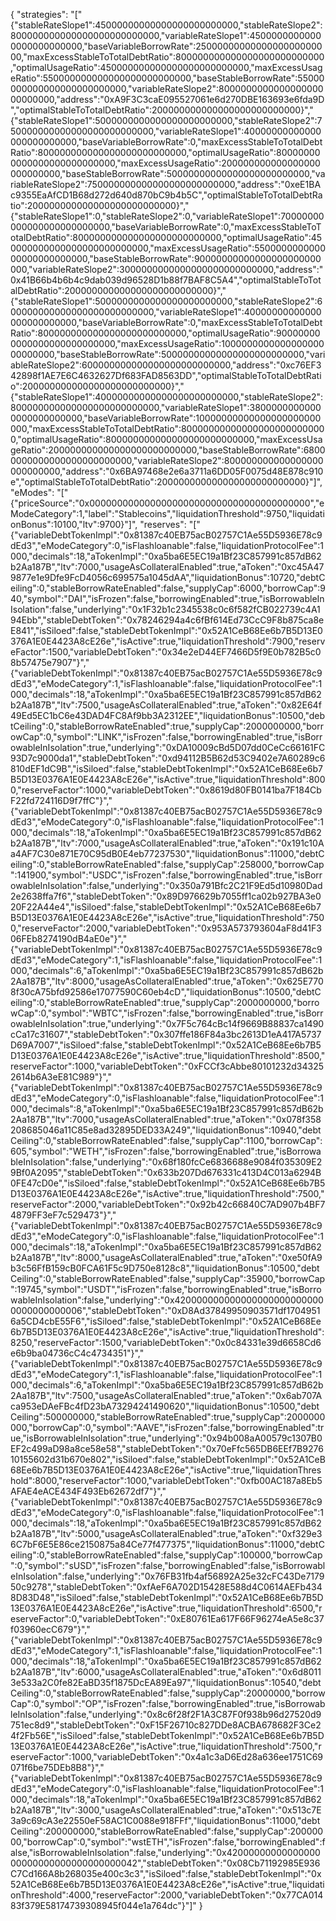 {
  "strategies": "[\"{\"stableRateSlope1\":45000000000000000000000000,\"stableRateSlope2\":800000000000000000000000000,\"variableRateSlope1\":45000000000000000000000000,\"baseVariableBorrowRate\":2500000000000000000000000,\"maxExcessStableToTotalDebtRatio\":800000000000000000000000000,\"optimalUsageRatio\":450000000000000000000000000,\"maxExcessUsageRatio\":550000000000000000000000000,\"baseStableBorrowRate\":55000000000000000000000000,\"variableRateSlope2\":800000000000000000000000000,\"address\":\"0xA9F3C3caE095527061e6d270DBE163693e6fda9D\",\"optimalStableToTotalDebtRatio\":200000000000000000000000000}\",\"{\"stableRateSlope1\":5000000000000000000000000,\"stableRateSlope2\":750000000000000000000000000,\"variableRateSlope1\":40000000000000000000000000,\"baseVariableBorrowRate\":0,\"maxExcessStableToTotalDebtRatio\":800000000000000000000000000,\"optimalUsageRatio\":800000000000000000000000000,\"maxExcessUsageRatio\":200000000000000000000000000,\"baseStableBorrowRate\":50000000000000000000000000,\"variableRateSlope2\":750000000000000000000000000,\"address\":\"0xeE1BAc9355EaAfCD1B68d272d640d870bC9b4b5C\",\"optimalStableToTotalDebtRatio\":200000000000000000000000000}\",\"{\"stableRateSlope1\":0,\"stableRateSlope2\":0,\"variableRateSlope1\":70000000000000000000000000,\"baseVariableBorrowRate\":0,\"maxExcessStableToTotalDebtRatio\":800000000000000000000000000,\"optimalUsageRatio\":450000000000000000000000000,\"maxExcessUsageRatio\":550000000000000000000000000,\"baseStableBorrowRate\":90000000000000000000000000,\"variableRateSlope2\":3000000000000000000000000000,\"address\":\"0x41B66b4b6b4c9dab039d96528D1b88f7BAF8C5A4\",\"optimalStableToTotalDebtRatio\":200000000000000000000000000}\",\"{\"stableRateSlope1\":5000000000000000000000000,\"stableRateSlope2\":600000000000000000000000000,\"variableRateSlope1\":40000000000000000000000000,\"baseVariableBorrowRate\":0,\"maxExcessStableToTotalDebtRatio\":800000000000000000000000000,\"optimalUsageRatio\":900000000000000000000000000,\"maxExcessUsageRatio\":100000000000000000000000000,\"baseStableBorrowRate\":50000000000000000000000000,\"variableRateSlope2\":600000000000000000000000000,\"address\":\"0xc76EF342898f1AE7E6C4632627Df683FAD8563DD\",\"optimalStableToTotalDebtRatio\":200000000000000000000000000}\",\"{\"stableRateSlope1\":40000000000000000000000000,\"stableRateSlope2\":800000000000000000000000000,\"variableRateSlope1\":38000000000000000000000000,\"baseVariableBorrowRate\":10000000000000000000000000,\"maxExcessStableToTotalDebtRatio\":800000000000000000000000000,\"optimalUsageRatio\":800000000000000000000000000,\"maxExcessUsageRatio\":200000000000000000000000000,\"baseStableBorrowRate\":68000000000000000000000000,\"variableRateSlope2\":800000000000000000000000000,\"address\":\"0x6BA97468e2e6a3711a6DD05F0075d48E878c910e\",\"optimalStableToTotalDebtRatio\":200000000000000000000000000}\"]",
  "eModes": "[\"{\"priceSource\":\"0x0000000000000000000000000000000000000000\",\"eModeCategory\":1,\"label\":\"Stablecoins\",\"liquidationThreshold\":9750,\"liquidationBonus\":10100,\"ltv\":9700}\"]",
  "reserves": "[\"{\"variableDebtTokenImpl\":\"0x81387c40EB75acB02757C1Ae55D5936E78c9dEd3\",\"eModeCategory\":0,\"isFlashloanable\":false,\"liquidationProtocolFee\":1000,\"decimals\":18,\"aTokenImpl\":\"0xa5ba6E5EC19a1Bf23C857991c857dB62b2Aa187B\",\"ltv\":7000,\"usageAsCollateralEnabled\":true,\"aToken\":\"0xc45A479877e1e9Dfe9FcD4056c699575a1045dAA\",\"liquidationBonus\":10720,\"debtCeiling\":0,\"stableBorrowRateEnabled\":false,\"supplyCap\":6000,\"borrowCap\":940,\"symbol\":\"DAI\",\"isFrozen\":false,\"borrowingEnabled\":true,\"isBorrowableInIsolation\":false,\"underlying\":\"0x1F32b1c2345538c0c6f582fCB022739c4A194Ebb\",\"stableDebtToken\":\"0x78246294a4c6fBf614Ed73CcC9F8b875ca8eE841\",\"isSiloed\":false,\"stableDebtTokenImpl\":\"0x52A1CeB68Ee6b7B5D13E0376A1E0E4423A8cE26e\",\"isActive\":true,\"liquidationThreshold\":7900,\"reserveFactor\":1500,\"variableDebtToken\":\"0x34e2eD44EF7466D5f9E0b782B5c08b57475e7907\"}\",\"{\"variableDebtTokenImpl\":\"0x81387c40EB75acB02757C1Ae55D5936E78c9dEd3\",\"eModeCategory\":1,\"isFlashloanable\":false,\"liquidationProtocolFee\":1000,\"decimals\":18,\"aTokenImpl\":\"0xa5ba6E5EC19a1Bf23C857991c857dB62b2Aa187B\",\"ltv\":7500,\"usageAsCollateralEnabled\":true,\"aToken\":\"0x82E64f49Ed5EC1bC6e43DAD4FC8Af9bb3A2312EE\",\"liquidationBonus\":10500,\"debtCeiling\":0,\"stableBorrowRateEnabled\":true,\"supplyCap\":2000000000,\"borrowCap\":0,\"symbol\":\"LINK\",\"isFrozen\":false,\"borrowingEnabled\":true,\"isBorrowableInIsolation\":true,\"underlying\":\"0xDA10009cBd5D07dd0CeCc66161FC93D7c9000da1\",\"stableDebtToken\":\"0xd94112B5B62d53C9402e7A60289c6810dEF1dC9B\",\"isSiloed\":false,\"stableDebtTokenImpl\":\"0x52A1CeB68Ee6b7B5D13E0376A1E0E4423A8cE26e\",\"isActive\":true,\"liquidationThreshold\":8000,\"reserveFactor\":1000,\"variableDebtToken\":\"0x8619d80FB0141ba7F184CbF22fd724116D9f7ffC\"}\",\"{\"variableDebtTokenImpl\":\"0x81387c40EB75acB02757C1Ae55D5936E78c9dEd3\",\"eModeCategory\":0,\"isFlashloanable\":false,\"liquidationProtocolFee\":1000,\"decimals\":18,\"aTokenImpl\":\"0xa5ba6E5EC19a1Bf23C857991c857dB62b2Aa187B\",\"ltv\":7000,\"usageAsCollateralEnabled\":true,\"aToken\":\"0x191c10Aa4AF7C30e871E70C95dB0E4eb77237530\",\"liquidationBonus\":11000,\"debtCeiling\":0,\"stableBorrowRateEnabled\":false,\"supplyCap\":258000,\"borrowCap\":141900,\"symbol\":\"USDC\",\"isFrozen\":false,\"borrowingEnabled\":true,\"isBorrowableInIsolation\":false,\"underlying\":\"0x350a791Bfc2C21F9Ed5d10980Dad2e2638ffa7f6\",\"stableDebtToken\":\"0x89D976629b7055ff1ca02b927BA3e020F22A44e4\",\"isSiloed\":false,\"stableDebtTokenImpl\":\"0x52A1CeB68Ee6b7B5D13E0376A1E0E4423A8cE26e\",\"isActive\":true,\"liquidationThreshold\":7500,\"reserveFactor\":2000,\"variableDebtToken\":\"0x953A573793604aF8d41F306FEb8274190dB4aE0e\"}\",\"{\"variableDebtTokenImpl\":\"0x81387c40EB75acB02757C1Ae55D5936E78c9dEd3\",\"eModeCategory\":1,\"isFlashloanable\":false,\"liquidationProtocolFee\":1000,\"decimals\":6,\"aTokenImpl\":\"0xa5ba6E5EC19a1Bf23C857991c857dB62b2Aa187B\",\"ltv\":8000,\"usageAsCollateralEnabled\":true,\"aToken\":\"0x625E7708f30cA75bfd92586e17077590C60eb4cD\",\"liquidationBonus\":10500,\"debtCeiling\":0,\"stableBorrowRateEnabled\":true,\"supplyCap\":2000000000,\"borrowCap\":0,\"symbol\":\"WBTC\",\"isFrozen\":false,\"borrowingEnabled\":true,\"isBorrowableInIsolation\":true,\"underlying\":\"0x7F5c764cBc14f9669B88837ca1490cCa17c31607\",\"stableDebtToken\":\"0x307ffe186F84a3bc2613D1eA417A5737D69A7007\",\"isSiloed\":false,\"stableDebtTokenImpl\":\"0x52A1CeB68Ee6b7B5D13E0376A1E0E4423A8cE26e\",\"isActive\":true,\"liquidationThreshold\":8500,\"reserveFactor\":1000,\"variableDebtToken\":\"0xFCCf3cAbbe80101232d343252614b6A3eE81C989\"}\",\"{\"variableDebtTokenImpl\":\"0x81387c40EB75acB02757C1Ae55D5936E78c9dEd3\",\"eModeCategory\":0,\"isFlashloanable\":false,\"liquidationProtocolFee\":1000,\"decimals\":8,\"aTokenImpl\":\"0xa5ba6E5EC19a1Bf23C857991c857dB62b2Aa187B\",\"ltv\":7000,\"usageAsCollateralEnabled\":true,\"aToken\":\"0x078f358208685046a11C85e8ad32895DED33A249\",\"liquidationBonus\":10940,\"debtCeiling\":0,\"stableBorrowRateEnabled\":false,\"supplyCap\":1100,\"borrowCap\":605,\"symbol\":\"WETH\",\"isFrozen\":false,\"borrowingEnabled\":true,\"isBorrowableInIsolation\":false,\"underlying\":\"0x68f180fcCe6836688e9084f035309E29Bf0A2095\",\"stableDebtToken\":\"0x633b207Dd676331c413D4C013a6294B0FE47cD0e\",\"isSiloed\":false,\"stableDebtTokenImpl\":\"0x52A1CeB68Ee6b7B5D13E0376A1E0E4423A8cE26e\",\"isActive\":true,\"liquidationThreshold\":7500,\"reserveFactor\":2000,\"variableDebtToken\":\"0x92b42c66840C7AD907b4BF74879FF3eF7c529473\"}\",\"{\"variableDebtTokenImpl\":\"0x81387c40EB75acB02757C1Ae55D5936E78c9dEd3\",\"eModeCategory\":0,\"isFlashloanable\":false,\"liquidationProtocolFee\":1000,\"decimals\":18,\"aTokenImpl\":\"0xa5ba6E5EC19a1Bf23C857991c857dB62b2Aa187B\",\"ltv\":8000,\"usageAsCollateralEnabled\":true,\"aToken\":\"0xe50fA9b3c56FfB159cB0FCA61F5c9D750e8128c8\",\"liquidationBonus\":10500,\"debtCeiling\":0,\"stableBorrowRateEnabled\":false,\"supplyCap\":35900,\"borrowCap\":19745,\"symbol\":\"USDT\",\"isFrozen\":false,\"borrowingEnabled\":true,\"isBorrowableInIsolation\":false,\"underlying\":\"0x4200000000000000000000000000000000000006\",\"stableDebtToken\":\"0xD8Ad37849950903571df17049516a5CD4cbE55F6\",\"isSiloed\":false,\"stableDebtTokenImpl\":\"0x52A1CeB68Ee6b7B5D13E0376A1E0E4423A8cE26e\",\"isActive\":true,\"liquidationThreshold\":8250,\"reserveFactor\":1500,\"variableDebtToken\":\"0x0c84331e39d6658Cd6e6b9ba04736cC4c4734351\"}\",\"{\"variableDebtTokenImpl\":\"0x81387c40EB75acB02757C1Ae55D5936E78c9dEd3\",\"eModeCategory\":1,\"isFlashloanable\":false,\"liquidationProtocolFee\":1000,\"decimals\":6,\"aTokenImpl\":\"0xa5ba6E5EC19a1Bf23C857991c857dB62b2Aa187B\",\"ltv\":7500,\"usageAsCollateralEnabled\":true,\"aToken\":\"0x6ab707Aca953eDAeFBc4fD23bA73294241490620\",\"liquidationBonus\":10500,\"debtCeiling\":500000000,\"stableBorrowRateEnabled\":true,\"supplyCap\":2000000000,\"borrowCap\":0,\"symbol\":\"AAVE\",\"isFrozen\":false,\"borrowingEnabled\":true,\"isBorrowableInIsolation\":true,\"underlying\":\"0x94b008aA00579c1307B0EF2c499aD98a8ce58e58\",\"stableDebtToken\":\"0x70eFfc565DB6EEf7B927610155602d31b670e802\",\"isSiloed\":false,\"stableDebtTokenImpl\":\"0x52A1CeB68Ee6b7B5D13E0376A1E0E4423A8cE26e\",\"isActive\":true,\"liquidationThreshold\":8000,\"reserveFactor\":1000,\"variableDebtToken\":\"0xfb00AC187a8Eb5AFAE4eACE434F493Eb62672df7\"}\",\"{\"variableDebtTokenImpl\":\"0x81387c40EB75acB02757C1Ae55D5936E78c9dEd3\",\"eModeCategory\":0,\"isFlashloanable\":false,\"liquidationProtocolFee\":1000,\"decimals\":18,\"aTokenImpl\":\"0xa5ba6E5EC19a1Bf23C857991c857dB62b2Aa187B\",\"ltv\":5000,\"usageAsCollateralEnabled\":true,\"aToken\":\"0xf329e36C7bF6E5E86ce2150875a84Ce77f477375\",\"liquidationBonus\":11000,\"debtCeiling\":0,\"stableBorrowRateEnabled\":false,\"supplyCap\":100000,\"borrowCap\":0,\"symbol\":\"sUSD\",\"isFrozen\":false,\"borrowingEnabled\":false,\"isBorrowableInIsolation\":false,\"underlying\":\"0x76FB31fb4af56892A25e32cFC43De717950c9278\",\"stableDebtToken\":\"0xfAeF6A702D15428E588d4C0614AEFb4348D83D48\",\"isSiloed\":false,\"stableDebtTokenImpl\":\"0x52A1CeB68Ee6b7B5D13E0376A1E0E4423A8cE26e\",\"isActive\":true,\"liquidationThreshold\":6500,\"reserveFactor\":0,\"variableDebtToken\":\"0xE80761Ea617F66F96274eA5e8c37f03960ecC679\"}\",\"{\"variableDebtTokenImpl\":\"0x81387c40EB75acB02757C1Ae55D5936E78c9dEd3\",\"eModeCategory\":1,\"isFlashloanable\":false,\"liquidationProtocolFee\":1000,\"decimals\":18,\"aTokenImpl\":\"0xa5ba6E5EC19a1Bf23C857991c857dB62b2Aa187B\",\"ltv\":6000,\"usageAsCollateralEnabled\":true,\"aToken\":\"0x6d80113e533a2C0fe82EaBD35f1875DcEA89Ea97\",\"liquidationBonus\":10540,\"debtCeiling\":0,\"stableBorrowRateEnabled\":false,\"supplyCap\":20000000,\"borrowCap\":0,\"symbol\":\"OP\",\"isFrozen\":false,\"borrowingEnabled\":true,\"isBorrowableInIsolation\":false,\"underlying\":\"0x8c6f28f2F1A3C87F0f938b96d27520d9751ec8d9\",\"stableDebtToken\":\"0xF15F26710c827DDe8ACBA678682F3Ce24f2Fb56E\",\"isSiloed\":false,\"stableDebtTokenImpl\":\"0x52A1CeB68Ee6b7B5D13E0376A1E0E4423A8cE26e\",\"isActive\":true,\"liquidationThreshold\":7500,\"reserveFactor\":1000,\"variableDebtToken\":\"0x4a1c3aD6Ed28a636ee1751C69071f6be75DEb8B8\"}\",\"{\"variableDebtTokenImpl\":\"0x81387c40EB75acB02757C1Ae55D5936E78c9dEd3\",\"eModeCategory\":0,\"isFlashloanable\":false,\"liquidationProtocolFee\":1000,\"decimals\":18,\"aTokenImpl\":\"0xa5ba6E5EC19a1Bf23C857991c857dB62b2Aa187B\",\"ltv\":3000,\"usageAsCollateralEnabled\":true,\"aToken\":\"0x513c7E3a9c69cA3e22550eF58AC1C0088e918FFf\",\"liquidationBonus\":11000,\"debtCeiling\":200000000,\"stableBorrowRateEnabled\":false,\"supplyCap\":20000000,\"borrowCap\":0,\"symbol\":\"wstETH\",\"isFrozen\":false,\"borrowingEnabled\":false,\"isBorrowableInIsolation\":false,\"underlying\":\"0x4200000000000000000000000000000000000042\",\"stableDebtToken\":\"0x08Cb71192985E936C7Cd166A8b268035e400c3c3\",\"isSiloed\":false,\"stableDebtTokenImpl\":\"0x52A1CeB68Ee6b7B5D13E0376A1E0E4423A8cE26e\",\"isActive\":true,\"liquidationThreshold\":4000,\"reserveFactor\":2000,\"variableDebtToken\":\"0x77CA01483f379E58174739308945f044e1a764dc\"}\"]"
}